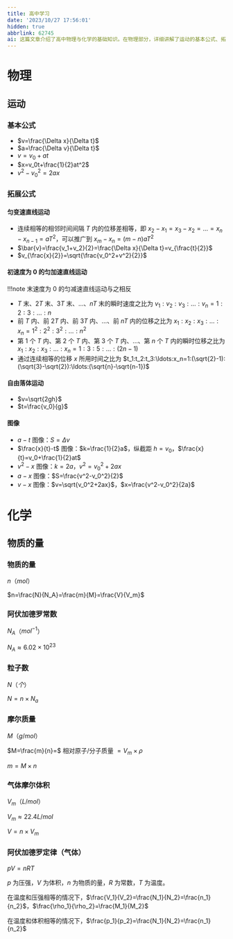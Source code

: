 ```yaml
---
title: 高中学习
date: '2023/10/27 17:56:01'
hidden: true
abbrlink: 62745
ai: 这篇文章介绍了高中物理与化学的基础知识。在物理部分，详细讲解了运动的基本公式、拓展公式、以及特定情况下的运动规律，如匀变速直线运动、初速度为0的匀加速直线运动和自由落体运动，还包括了不同图像的解读。化学部分则涵盖了物质的量、阿伏加德罗常数、粒子数、摩尔质量、气体摩尔体积，以及阿伏加德罗定律的定义和应用，充分覆盖了高中化学中关于物质量计算的基本概念和公式。
---
```


# 物理

## 运动

### 基本公式

 - $v=\frac{\Delta x}{\Delta t}$
 - $a=\frac{\Delta v}{\Delta t}$
 - $v=v_0+at$
 - $x=v_0t+\frac{1}{2}at^2$
 - $v^2-v_0^2=2ax$

### 拓展公式

#### 匀变速直线运动

 - 连续相等的相邻时间间隔 $T$ 内的位移差相等，即 $x_2-x_1=x_3-x_2=\ldots=x_n-x_{n-1}=aT^2$，可以推广到 $x_m-x_n=(m-n)aT^2$
 - $\bar{v}=\frac{v_1+v_2}{2}=\frac{\Delta x}{\Delta t}=v_{\frac{t}{2}}$
 - $v_{\frac{x}{2}}=\sqrt{\frac{v_0^2+v^2}{2}}$

#### 初速度为 0 的匀加速直线运动

!!!note
    末速度为 $0$ 的匀减速直线运动与之相反

 - $T$ 末、$2T$ 末、$3T$ 末、$\ldots$、$nT$ 末的瞬时速度之比为 $v_1:v_2:v_3:\ldots:v_n=1:2:3:\ldots:n$
 - 前 $T$ 内、前 $2T$ 内、前 $3T$ 内、$\ldots$、前 $nT$ 内的位移之比为 $x_1:x_2:x_3:\ldots:x_n=1^2:2^2:3^2:\ldots:n^2$
 - 第 $1$ 个 $T$ 内、第 $2$ 个 $T$ 内、第 $3$ 个 $T$ 内、$\ldots$、第 $n$ 个 $T$ 内的瞬时位移之比为 $x_1:x_2:x_3:\ldots:x_n=1:3:5:\ldots:(2n-1)$
 - 通过连续相等的位移 $x$ 所用时间之比为 $t_1:t_2:t_3:\ldots:x_n=1:(\sqrt{2}-1):(\sqrt{3}-\sqrt{2}):\ldots:(\sqrt{n}-\sqrt{n-1})$

#### 自由落体运动

 - $v=\sqrt{2gh}$
 - $t=\frac{v_0}{g}$

#### 图像

 - $a-t$ 图像：$S=\Delta v$
 - $\frac{x}{t}-t$ 图像：$k=\frac{1}{2}a$，纵截距 $h=v_0$，$\frac{x}{t}=v_0+\frac{1}{2}at$
 - $v^2-x$ 图像：$k=2a$，$v^2=v_0^2+2ax$
 - $a-x$ 图像：$S=\frac{v^2-v_0^2}{2}$
 - $v-x$ 图像：$v=\sqrt{v_0^2+2ax}$，$x=\frac{v^2-v_0^2}{2a}$

# 化学

## 物质的量

### 物质的量
$n$（$mol$）

$n=\frac{N}{N_A}=\frac{m}{M}=\frac{V}{V_m}$

### 阿伏加德罗常数
$N_A$（$mol^{-1}$）

$N_A\approx 6.02\times 10^{23}$

### 粒子数
$N$（$个$）

$N=n \times N_a$

### 摩尔质量
$M$（$g/mol$）

$M=\frac{m}{n}=$ 相对原子/分子质量 $=V_m\times \rho$

$m=M \times n$

### 气体摩尔体积
$V_m$（$L/mol$）

$V_m\approx 22.4L/mol$

$V=n\times V_m$

### 阿伏加德罗定律（**气体**）

$pV=nRT$

$p$ 为压强，$V$ 为体积，$n$ 为物质的量，$R$ 为常数，$T$ 为温度。

在温度和压强相等的情况下，$\frac{V_1}{V_2}=\frac{N_1}{N_2}=\frac{n_1}{n_2}$，$\frac{\rho_1}{\rho_2}=\frac{M_1}{M_2}$

在温度和体积相等的情况下，$\frac{p_1}{p_2}=\frac{N_1}{N_2}=\frac{n_1}{n_2}$